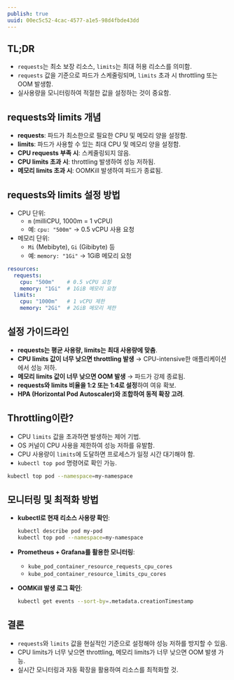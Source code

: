 ```yaml
---
publish: true
uuid: 00ec5c52-4cac-4577-a1e5-98d4fbde43dd
---
```


## TL;DR

- `requests`는 최소 보장 리소스, `limits`는 최대 허용 리소스를 의미함.
- `requests` 값을 기준으로 파드가 스케줄링되며, `limits` 초과 시 throttling 또는 OOM 발생함.
- 실사용량을 모니터링하여 적절한 값을 설정하는 것이 중요함.

## requests와 limits 개념

- **requests**: 파드가 최소한으로 필요한 CPU 및 메모리 양을 설정함.
- **limits**: 파드가 사용할 수 있는 최대 CPU 및 메모리 양을 설정함.
- **CPU requests 부족 시**: 스케줄링되지 않음.
- **CPU limits 초과 시**: throttling 발생하여 성능 저하됨.
- **메모리 limits 초과 시**: OOMKill 발생하여 파드가 종료됨.

## requests와 limits 설정 방법

- CPU 단위:
    - `m` (milliCPU, 1000m = 1 vCPU)
    - 예: `cpu: "500m"` → 0.5 vCPU 사용 요청
- 메모리 단위:
    - `Mi` (Mebibyte), `Gi` (Gibibyte) 등
    - 예: `memory: "1Gi"` → 1GiB 메모리 요청

~~~yaml
resources:
  requests:
    cpu: "500m"    # 0.5 vCPU 요청
    memory: "1Gi"  # 1GiB 메모리 요청
  limits:
    cpu: "1000m"   # 1 vCPU 제한
    memory: "2Gi"  # 2GiB 메모리 제한
~~~

## 설정 가이드라인

- **requests는 평균 사용량, limits는 최대 사용량에 맞춤**.
- **CPU limits 값이 너무 낮으면 throttling 발생** → CPU-intensive한 애플리케이션에서 성능 저하.
- **메모리 limits 값이 너무 낮으면 OOM 발생** → 파드가 강제 종료됨.
- **requests와 limits 비율을 1:2 또는 1:4로 설정**하여 여유 확보.
- **HPA (Horizontal Pod Autoscaler)와 조합하여 동적 확장 고려**.

## Throttling이란?

- CPU `limits` 값을 초과하면 발생하는 제어 기법.
- OS 커널이 CPU 사용을 제한하여 성능 저하를 유발함.
- CPU 사용량이 `limits`에 도달하면 프로세스가 일정 시간 대기해야 함.
- `kubectl top pod` 명령어로 확인 가능.

~~~sh
kubectl top pod --namespace=my-namespace
~~~

## 모니터링 및 최적화 방법

- **kubectl로 현재 리소스 사용량 확인**:

  ~~~sh
  kubectl describe pod my-pod
  kubectl top pod --namespace=my-namespace
  ~~~

- **Prometheus + Grafana를 활용한 모니터링**:
    - `kube_pod_container_resource_requests_cpu_cores`
    - `kube_pod_container_resource_limits_cpu_cores`
- **OOMKill 발생 로그 확인**:

  ~~~sh
  kubectl get events --sort-by=.metadata.creationTimestamp
  ~~~

## 결론

- `requests`와 `limits` 값을 현실적인 기준으로 설정해야 성능 저하를 방지할 수 있음.
- CPU limits가 너무 낮으면 throttling, 메모리 limits가 너무 낮으면 OOM 발생 가능.
- 실시간 모니터링과 자동 확장을 활용하여 리소스를 최적화할 것.